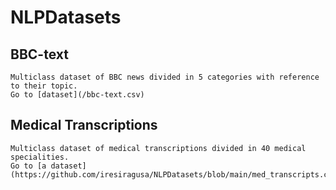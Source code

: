 # NLPDatasets

## **BBC-text**
	Multiclass dataset of BBC news divided in 5 categories with reference to their topic.
	Go to [dataset](/bbc-text.csv)
 ## **Medical Transcriptions**
 	Multiclass dataset of medical transcriptions divided in 40 medical specialities.
	Go to [a dataset](https://github.com/iresiragusa/NLPDatasets/blob/main/med_transcripts.csv)

